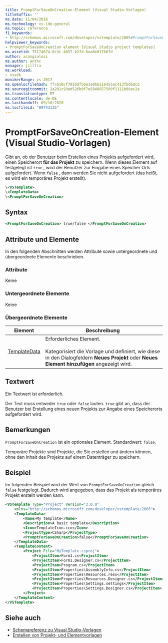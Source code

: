 ```yaml
---
title: PromptForSaveOnCreation-Element (Visual Studio-Vorlagen)
titleSuffix: ''
ms.date: 11/04/2016
ms.technology: vs-ide-general
ms.topic: reference
f1_keywords:
- http://schemas.microsoft.com/developer/vstemplate/2005#PromptForSaveOnCreation
helpviewer_keywords:
- PromptForSaveOnCreation element [Visual Studio project templates]
ms.assetid: 75174674-0c3c-4b57-b2fd-6ea8e817b67d
author: acangialosi
ms.author: anthc
manager: jillfra
ms.workload:
- vssdk
monikerRange: vs-2017
ms.openlocfilehash: ffc610cf701bdf5be3a0b6116455ac413fbd6dcd
ms.sourcegitcommit: 2a201c93ed526b0f7e5848657500f1111b08ac2a
ms.translationtype: MT
ms.contentlocale: de-DE
ms.lasthandoff: 09/10/2020
ms.locfileid: "89743135"
---
```

# <a name="promptforsaveoncreation-element-visual-studio-templates"></a>PromptForSaveOnCreation-Element (Visual Studio-Vorlagen)

Gibt an, ob der Benutzer beim Erstellen eines Projekts aufgefordert wird, einen Speicherort **für das Projekt** zu speichern. Wenn dieses Element auf festgelegt ist `true` , wird der Benutzer zur Eingabe eines Speicher Orts aufgefordert. Wenn `false` , dann werden Sie nicht aufgefordert (das heißt, es wird ein temporäres Projekt erstellt).

```xml
\<VSTemplate>
\<TemplateData>
\<PromptForSaveOnCreation>
```

## <a name="syntax"></a>Syntax

```xml
<PromptForSaveOnCreation> true/false </PromptForSaveOnCreation>
```

## <a name="attributes-and-elements"></a>Attribute und Elemente
 In den folgenden Abschnitten werden Attribute sowie untergeordnete und übergeordnete Elemente beschrieben.

### <a name="attributes"></a>Attribute
 Keine

### <a name="child-elements"></a>Untergeordnete Elemente
 Keine

### <a name="parent-elements"></a>Übergeordnete Elemente

|Element|Beschreibung|
|-------------|-----------------|
|[TemplateData](../extensibility/templatedata-element-visual-studio-templates.md)|Erforderliches Element.<br /><br /> Kategorisiert die Vorlage und definiert, wie diese in den Dialogfeldern **Neues Projekt** oder **Neues Element hinzufügen** angezeigt wird.|

## <a name="text-value"></a>Textwert
 Ein Textwert ist erforderlich.

 Der Text muss entweder `true` oder `false` lauten. `true` gibt an, dass der Benutzer bei Erstellung eines neuen Projekts zur Angabe eines Speicherorts aufgefordert wird.

## <a name="remarks"></a>Bemerkungen
 `PromptForSaveOnCreation` ist ein optionales Element. Standardwert: `false`.

 Temporäre Projekte sind Projekte, die Sie erstellen und ändern können, ohne den Inhalt des Projekts auf einem Datenträger zu speichern.

## <a name="example"></a>Beispiel
 Im folgenden Beispiel wird der Wert von `PromptForSaveOnCreation` gleich `false` festgelegt. Dadurch wird angegeben, dass das Projekt als temporäres Projekt erstellt werden kann.

```xml
<VSTemplate Type="Project" Version="3.0.0"
    xmlns="http://schemas.microsoft.com/developer/vstemplate/2005">
    <TemplateData>
        <Name>My template</Name>
        <Description>A basic template</Description>
        <Icon>TemplateIcon.ico</Icon>
        <ProjectType>CSharp</ProjectType>
        <PromptForSaveOnCreation>false</PromptForSaveOnCreation>
    </TemplateData>
    <TemplateContent>
        <Project File="MyTemplate.csproj">
            <ProjectItem>Form1.cs<ProjectItem>
            <ProjectItem>Form1.Designer.cs</ProjectItem>
            <ProjectItem>Program.cs</ProjectItem>
            <ProjectItem>Properties\AssemblyInfo.cs</ProjectItem>
            <ProjectItem>Properties\Resources.resx</ProjectItem>
            <ProjectItem>Properties\Resources.Designer.cs</ProjectItem>
            <ProjectItem>Properties\Settings.settings</ProjectItem>
            <ProjectItem>Properties\Settings.Designer.cs</ProjectItem>
        </Project>
    </TemplateContent>
</VSTemplate>
```

## <a name="see-also"></a>Siehe auch

- [Schemareferenz zu Visual Studio-Vorlagen](../extensibility/visual-studio-template-schema-reference.md)
- [Erstellen von Projekt- und Elementvorlagen](../ide/creating-project-and-item-templates.md)
